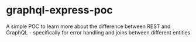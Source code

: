 # graphql-express-poc
A simple POC to learn more about the difference between REST and GraphQL - specifically for error handling and joins between different entities
